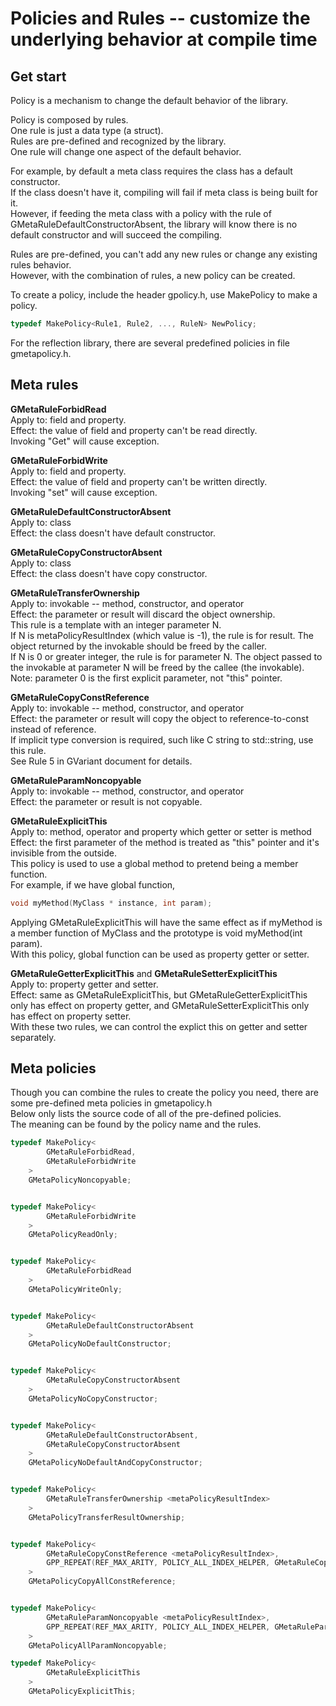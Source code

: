 

# Policies and Rules -- customize the underlying behavior at compile time

## Get start

Policy is a mechanism to change the default behavior of the library.

Policy is composed by rules.  
One rule is just a data type (a struct).  
Rules are pre-defined and recognized by the library.  
One rule will change one aspect of the default behavior.

For example, by default a meta class requires the class has a default constructor.  
If the class doesn't have it, compiling will fail if meta class is being built for it.  
However, if feeding the meta class with a policy with the rule of GMetaRuleDefaultConstructorAbsent, the library will know there is no default constructor and will succeed the compiling.

Rules are pre-defined, you can't add any new rules or change any existing rules behavior.  
However, with the combination of rules, a new policy can be created.

To create a policy, include the header gpolicy.h, use MakePolicy to make a policy.
```c++
typedef MakePolicy<Rule1, Rule2, ..., RuleN> NewPolicy;
```

For the reflection library, there are several predefined policies in file gmetapolicy.h.

## Meta rules

**GMetaRuleForbidRead**  
Apply to: field and property.  
Effect: the value of field and property can't be read directly.  
Invoking "Get" will cause exception.

**GMetaRuleForbidWrite**  
Apply to: field and property.  
Effect: the value of field and property can't be written directly.  
Invoking "set" will cause exception.

**GMetaRuleDefaultConstructorAbsent**  
Apply to: class  
Effect: the class doesn't have default constructor.

**GMetaRuleCopyConstructorAbsent**  
Apply to: class  
Effect: the class doesn't have copy constructor.

**GMetaRuleTransferOwnership <N>**  
Apply to: invokable -- method, constructor, and operator  
Effect: the parameter or result will discard the object ownership.  
This rule is a template with an integer parameter N.  
If N is metaPolicyResultIndex (which value is -1), the rule is for result. The object returned by the invokable should be freed by the caller.  
If N is 0 or greater integer, the rule is for parameter N. The object passed to the invokable at parameter N will be freed by the callee (the invokable).  
Note: parameter 0 is the first explicit parameter, not "this" pointer.

**GMetaRuleCopyConstReference <N>**  
Apply to: invokable -- method, constructor, and operator  
Effect: the parameter or result will copy the object to reference-to-const instead of reference.  
If implicit type conversion is required, such like C string to std::string, use this rule.  
See Rule 5 in GVariant document for details.

**GMetaRuleParamNoncopyable <N>**  
Apply to: invokable -- method, constructor, and operator  
Effect: the parameter or result is not copyable.

**GMetaRuleExplicitThis**  
Apply to: method, operator and property which getter or setter is method  
Effect: the first parameter of the method is treated as "this" pointer and it's invisible from the outside.  
This policy is used to use a global method to pretend being a member function.  
For example, if we have global function,  
```c++
void myMethod(MyClass * instance, int param);
```
Applying GMetaRuleExplicitThis will have the same effect as if myMethod is a member function of MyClass and the prototype is void myMethod(int param).  
With this policy, global function can be used as property getter or setter.

**GMetaRuleGetterExplicitThis** and **GMetaRuleSetterExplicitThis**  
Apply to: property getter and setter.  
Effect: same as GMetaRuleExplicitThis, but GMetaRuleGetterExplicitThis only has effect on property getter, and GMetaRuleSetterExplicitThis only has effect on property setter.  
With these two rules, we can control the explict this on getter and setter separately.

## Meta policies

Though you can combine the rules to create the policy you need, there are some pre-defined meta policies in gmetapolicy.h  
Below only lists the source code of all of the pre-defined policies.  
The meaning can be found by the policy name and the rules.
```c++
typedef MakePolicy<
    	GMetaRuleForbidRead,
    	GMetaRuleForbidWrite
    >
    GMetaPolicyNoncopyable;


typedef MakePolicy<
    	GMetaRuleForbidWrite
    >
    GMetaPolicyReadOnly;


typedef MakePolicy<
    	GMetaRuleForbidRead
    >
    GMetaPolicyWriteOnly;


typedef MakePolicy<
    	GMetaRuleDefaultConstructorAbsent
    >
    GMetaPolicyNoDefaultConstructor;


typedef MakePolicy<
    	GMetaRuleCopyConstructorAbsent
    >
    GMetaPolicyNoCopyConstructor;


typedef MakePolicy<
    	GMetaRuleDefaultConstructorAbsent,
    	GMetaRuleCopyConstructorAbsent
    >
    GMetaPolicyNoDefaultAndCopyConstructor;


typedef MakePolicy<
    	GMetaRuleTransferOwnership <metaPolicyResultIndex>
    >
    GMetaPolicyTransferResultOwnership;


typedef MakePolicy<
    	GMetaRuleCopyConstReference <metaPolicyResultIndex>,
    	GPP_REPEAT(REF_MAX_ARITY, POLICY_ALL_INDEX_HELPER, GMetaRuleCopyConstReference)
    >
    GMetaPolicyCopyAllConstReference;


typedef MakePolicy<
    	GMetaRuleParamNoncopyable <metaPolicyResultIndex>,
    	GPP_REPEAT(REF_MAX_ARITY, POLICY_ALL_INDEX_HELPER, GMetaRuleParamNoncopyable)
    >
    GMetaPolicyAllParamNoncopyable;

typedef MakePolicy<
    	GMetaRuleExplicitThis
    >
    GMetaPolicyExplicitThis;
```
